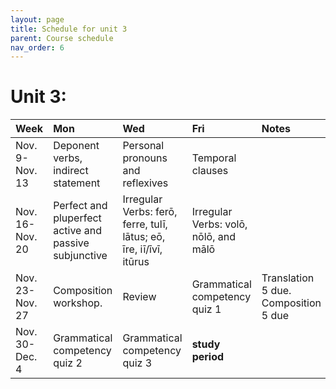 ```yaml
---
layout: page
title: Schedule for unit 3
parent: Course schedule
nav_order: 6
---
```



# Unit 3:

| Week | Mon     |  Wed     |  Fri     | Notes |
| :------------- | :------------- |:------------- | :-------------| :-------------|
|Nov. 9-Nov. 13 | Deponent verbs, indirect statement | Personal pronouns and reflexives| Temporal clauses |      |
|Nov. 16-Nov. 20 | Perfect and pluperfect active and passive subjunctive | Irregular Verbs: ferō, ferre, tulī, lātus; eō, īre, iī/īvī, itūrus| Irregular Verbs: volō, nōlō, and mālō |      |
|Nov. 23-Nov. 27 | Composition workshop. | Review| Grammatical competency quiz 1 |     Translation 5 due. Composition 5 due |
|Nov. 30-Dec. 4 | Grammatical competency quiz 2 | Grammatical competency quiz 3| **study period** |      |

